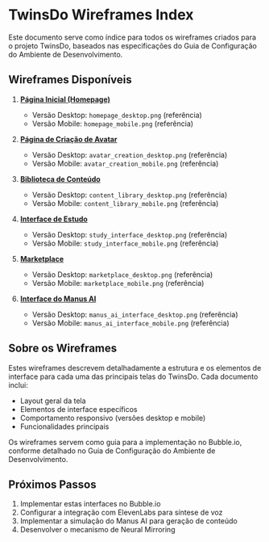 # TwinsDo Wireframes Index

Este documento serve como índice para todos os wireframes criados para o projeto TwinsDo, baseados nas especificações do Guia de Configuração do Ambiente de Desenvolvimento.

## Wireframes Disponíveis

1. **[Página Inicial (Homepage)](./homepage_wireframe.md)**
   - Versão Desktop: `homepage_desktop.png` (referência)
   - Versão Mobile: `homepage_mobile.png` (referência)

2. **[Página de Criação de Avatar](./avatar_creation_wireframe.md)**
   - Versão Desktop: `avatar_creation_desktop.png` (referência)
   - Versão Mobile: `avatar_creation_mobile.png` (referência)

3. **[Biblioteca de Conteúdo](./content_library_wireframe.md)**
   - Versão Desktop: `content_library_desktop.png` (referência)
   - Versão Mobile: `content_library_mobile.png` (referência)

4. **[Interface de Estudo](./study_interface_wireframe.md)**
   - Versão Desktop: `study_interface_desktop.png` (referência)
   - Versão Mobile: `study_interface_mobile.png` (referência)

5. **[Marketplace](./marketplace_wireframe.md)**
   - Versão Desktop: `marketplace_desktop.png` (referência)
   - Versão Mobile: `marketplace_mobile.png` (referência)

6. **[Interface do Manus AI](./manus_ai_interface_wireframe.md)**
   - Versão Desktop: `manus_ai_interface_desktop.png` (referência)
   - Versão Mobile: `manus_ai_interface_mobile.png` (referência)

## Sobre os Wireframes

Estes wireframes descrevem detalhadamente a estrutura e os elementos de interface para cada uma das principais telas do TwinsDo. Cada documento inclui:

- Layout geral da tela
- Elementos de interface específicos
- Comportamento responsivo (versões desktop e mobile)
- Funcionalidades principais

Os wireframes servem como guia para a implementação no Bubble.io, conforme detalhado no Guia de Configuração do Ambiente de Desenvolvimento.

## Próximos Passos

1. Implementar estas interfaces no Bubble.io
2. Configurar a integração com ElevenLabs para síntese de voz
3. Implementar a simulação do Manus AI para geração de conteúdo
4. Desenvolver o mecanismo de Neural Mirroring
